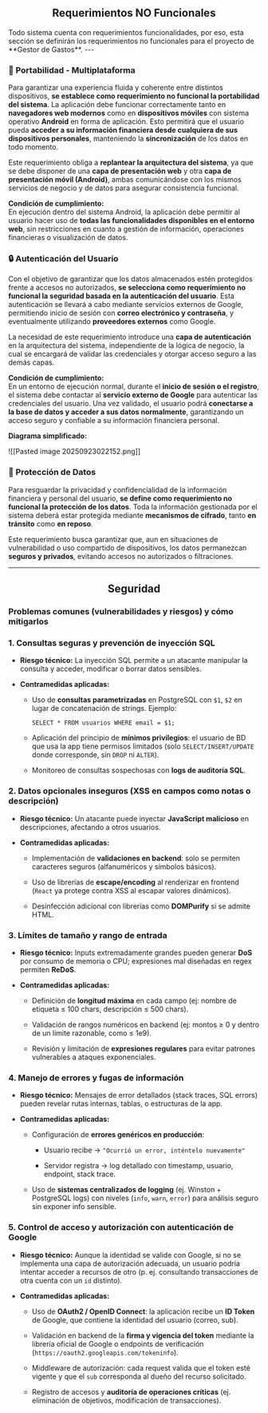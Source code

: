 


<h2 align='center'>Requerimientos NO Funcionales </h2>
Todo sistema cuenta con requerimientos funcionalidades, por eso, esta sección se definirán los requerimientos no funcionales para el proyecto de **Gestor de Gastos**.
---

### 📱 Portabilidad - Multiplataforma

Para garantizar una experiencia fluida y coherente entre distintos dispositivos, **se establece como requerimiento no funcional la portabilidad del sistema**. La aplicación debe funcionar correctamente tanto en **navegadores web modernos** como en **dispositivos móviles** con sistema operativo **Android** en forma de aplicación. Esto permitirá que el usuario pueda **acceder a su información financiera desde cualquiera de sus dispositivos personales**, manteniendo la **sincronización** de los datos en todo momento.

Este requerimiento obliga a **replantear la arquitectura del sistema**, ya que se debe disponer de una **capa de presentación web** y otra **capa de presentación móvil (Android)**, ambas comunicándose con los mismos servicios de negocio y de datos para asegurar consistencia funcional.

**Condición de cumplimiento:**  
En ejecución dentro del sistema Android, la aplicación debe permitir al usuario hacer uso de **todas las funcionalidades disponibles en el entorno web**, sin restricciones en cuanto a gestión de información, operaciones financieras o visualización de datos.

### 🔒 Autenticación del Usuario

Con el objetivo de garantizar que los datos almacenados estén protegidos frente a accesos no autorizados, **se selecciona como requerimiento no funcional la seguridad basada en la autenticación del usuario**. Esta autenticación se llevará a cabo mediante servicios externos de Google, permitiendo inicio de sesión con **correo electrónico y contraseña**, y eventualmente utilizando **proveedores externos** como Google.

La necesidad de este requerimiento introduce una **capa de autenticación** en la arquitectura del sistema, independiente de la lógica de negocio, la cual se encargará de validar las credenciales y otorgar acceso seguro a las demás capas.

**Condición de cumplimiento:**  
En un entorno de ejecución normal, durante el **inicio de sesión o el registro**, el sistema debe contactar al **servicio externo de Google** para autenticar las credenciales del usuario. Una vez validado, el usuario podrá **conectarse a la base de datos y acceder a sus datos normalmente**, garantizando un acceso seguro y confiable a su información financiera personal.

**Diagrama simplificado:**

![[Pasted image 20250923022152.png]]

### 🔐 Protección de Datos

Para resguardar la privacidad y confidencialidad de la información financiera y personal del usuario, **se define como requerimiento no funcional la protección de los datos**. Toda la información gestionada por el sistema deberá estar protegida mediante **mecanismos de cifrado**, tanto **en tránsito** como **en reposo**.

Este requerimiento busca garantizar que, aun en situaciones de vulnerabilidad o uso compartido de dispositivos, los datos permanezcan **seguros y privados**, evitando accesos no autorizados o filtraciones.

___

##

<h2 align='center'>Seguridad</h2>

### Problemas comunes (vulnerabilidades y riesgos) y cómo mitigarlos

### 1. **Consultas seguras y prevención de inyección SQL**

- **Riesgo técnico:** La inyección SQL permite a un atacante manipular la consulta y acceder, modificar o borrar datos sensibles.
    
- **Contramedidas aplicadas:**
    
    - Uso de **consultas parametrizadas** en PostgreSQL con `$1`, `$2` en lugar de concatenación de strings. Ejemplo:
        
        `SELECT * FROM usuarios WHERE email = $1;`
        
    - Aplicación del principio de **mínimos privilegios**: el usuario de BD que usa la app tiene permisos limitados (solo `SELECT/INSERT/UPDATE` donde corresponde, sin `DROP` ni `ALTER`).
        
    - Monitoreo de consultas sospechosas con **logs de auditoría SQL**.

### 2. **Datos opcionales inseguros (XSS en campos como notas o descripción)**

- **Riesgo técnico:** Un atacante puede inyectar **JavaScript malicioso** en descripciones, afectando a otros usuarios.
    
- **Contramedidas aplicadas:**
    
    - Implementación de **validaciones en backend**: solo se permiten caracteres seguros (alfanuméricos y símbolos básicos).
        
    - Uso de librerías de **escape/encoding** al renderizar en frontend (`React` ya protege contra XSS al escapar valores dinámicos).
        
    - Desinfección adicional con librerías como **DOMPurify** si se admite HTML.

### 3. **Límites de tamaño y rango de entrada**

- **Riesgo técnico:** Inputs extremadamente grandes pueden generar **DoS** por consumo de memoria o CPU; expresiones mal diseñadas en regex permiten **ReDoS**.
    
- **Contramedidas aplicadas:**
    
    - Definición de **longitud máxima** en cada campo (ej: nombre de etiqueta ≤ 100 chars, descripción ≤ 500 chars).
        
    - Validación de rangos numéricos en backend (ej: montos ≥ 0 y dentro de un límite razonable, como ≤ 1e9).
        
    - Revisión y limitación de **expresiones regulares** para evitar patrones vulnerables a ataques exponenciales.

### 4. **Manejo de errores y fugas de información**

- **Riesgo técnico:** Mensajes de error detallados (stack traces, SQL errors) pueden revelar rutas internas, tablas, o estructuras de la app.
    
- **Contramedidas aplicadas:**
    
    - Configuración de **errores genéricos en producción**:
        
        - Usuario recibe → `"Ocurrió un error, inténtelo nuevamente"`
            
        - Servidor registra → log detallado con timestamp, usuario, endpoint, stack trace.
            
    - Uso de **sistemas centralizados de logging** (ej. Winston + PostgreSQL logs) con niveles (`info`, `warn`, `error`) para análisis seguro sin exponer info sensible.
### 5. **Control de acceso y autorización con autenticación de Google**

- **Riesgo técnico:** Aunque la identidad se valide con Google, si no se implementa una capa de autorización adecuada, un usuario podría intentar acceder a recursos de otro (p. ej. consultando transacciones de otra cuenta con un `id` distinto).
    
- **Contramedidas aplicadas:**
    
    - Uso de **OAuth2 / OpenID Connect**: la aplicación recibe un **ID Token** de Google, que contiene la identidad del usuario (correo, sub).
        
    - Validación en backend de la **firma y vigencia del token** mediante la librería oficial de Google o endpoints de verificación (`https://oauth2.googleapis.com/tokeninfo`).
        
    - Middleware de autorización: cada request valida que el token esté vigente y que el `sub` corresponda al dueño del recurso solicitado.
        
    - Registro de accesos y **auditoría de operaciones críticas** (ej. eliminación de objetivos, modificación de transacciones).